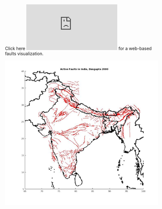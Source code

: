 Click here ![Dasgupta2000](https://github.com/iitrseismo/AFDI/blob/master/India_Dasgupta2000/xfaults.json) for a web-based faults visualization.

![Dasgupta2000](https://github.com/iitrseismo/AFDI/blob/master/Dasgupta2000.jpg)
